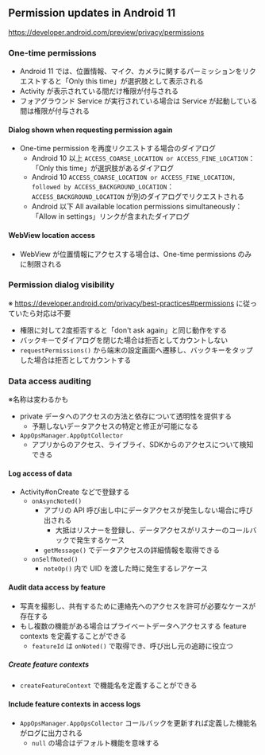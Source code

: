 ## Permission updates in Android 11

https://developer.android.com/preview/privacy/permissions

### One-time permissions

* Android 11 では、位置情報、マイク、カメラに関するパーミッションをリクエストすると「Only this time」が選択肢として表示される
* Activity が表示されている間だけ権限が付与される
* フォアグラウンド Service が実行されている場合は Service が起動している間は権限が付与される

#### Dialog shown when requesting permission again

* One-time permission を再度リクエストする場合のダイアログ
  * Android 10 以上 `ACCESS_COARSE_LOCATION or ACCESS_FINE_LOCATION`：「Only this time」が選択肢があるダイアログ
  * Android 10 `ACCESS_COARSE_LOCATION or ACCESS_FINE_LOCATION, followed by ACCESS_BACKGROUND_LOCATION`：`ACCESS_BACKGROUND_LOCATION` が別のダイアログでリクエストされる
  * Android 以下 All available location permissions simultaneously：「Allow in settings」リンクが含まれたダイアログ


#### WebView location access

* WebView が位置情報にアクセスする場合は、One-time permissions のみに制限される

### Permission dialog visibility

※ https://developer.android.com/privacy/best-practices#permissions に従っていたら対応は不要

* 権限に対して2度拒否すると「don't ask again」と同じ動作をする
* バックキーでダイアログを閉じた場合は拒否としてカウントしない
* `requestPermissions()` から端末の設定画面へ遷移し、バックキーをタップした場合は拒否としてカウントする

### Data access auditing

※名称は変わるかも

* private データへのアクセスの方法と依存について透明性を提供する
  * 予期しないデータアクセスの特定と修正が可能になる
* `AppOpsManager.AppOptCollector`
  * アプリからのアクセス、ライブライ、SDKからのアクセスについて検知できる

#### Log access of data

* Activity#onCreate などで登録する
  * `onAsyncNoted()`
    * アプリの API 呼び出し中にデータアクセスが発生しない場合に呼び出される
      * 大抵はリスナーを登録し、データアクセスがリスナーのコールバックで発生するケース
    * `getMessage()` でデータアクセスの詳細情報を取得できる
  * `onSelfNoted()`
    * `noteOp()` 内で UID を渡した時に発生するレアケース

#### Audit data access by feature

* 写真を撮影し、共有するために連絡先へのアクセスを許可が必要なケースが存在する
* もし複数の機能がある場合はプライベートデータへアクセスする feature contexts を定義することができる
  * `featureId` は `onNoted()` で取得でき、呼び出し元の追跡に役立つ

##### Create feature contexts

* `createFeatureContext` で機能名を定義することができる

#### Include feature contexts in access logs

* `AppOpsManager.AppOpsCollector` コールバックを更新すれば定義した機能名がログに出力される
  * `null` の場合はデフォルト機能を意味する
